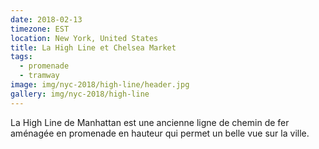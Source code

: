 ```yaml
---
date: 2018-02-13
timezone: EST
location: New York, United States
title: La High Line et Chelsea Market
tags:
  - promenade
  - tramway
image: img/nyc-2018/high-line/header.jpg
gallery: img/nyc-2018/high-line
---
```


La High Line de Manhattan est une ancienne ligne de chemin de fer aménagée en promenade en hauteur qui permet un belle vue sur la ville. 